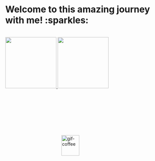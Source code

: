 <h1> Welcome to this amazing journey with me! :sparkles: </h1>


<div style="display: inline_block"><br>
 <a href="https://i.pinimg.com/originals/1a/56/ea/1a56eaaaf78869d7c6e0e620b2b98394.gif">
  <img style="right: 500px; top: 500px; position: absolute" width="56" height="64" style="border-radius:200px;" alt="gif-coffee" src="https://i.pinimg.com/originals/1a/56/ea/1a56eaaaf78869d7c6e0e620b2b98394.gif">
</a>
</div>


<div>
  <a href="https://github.com/kethydeliperi">
  <img height="160em" src="https://github-readme-stats.vercel.app/api?username=kethydeliperi&show_icons=true&theme=codeSTACKr&include_all_commits=true&count_private=true"/>
  <img height="160em" src="https://github-readme-stats.vercel.app/api/top-langs/?username=kethydeliperi&layout=compact&langs_count=16&theme=codeSTACKr"/>
</div>
